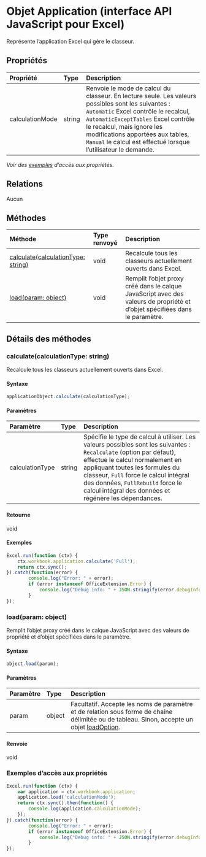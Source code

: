 # Objet Application (interface API JavaScript pour Excel)

Représente l’application Excel qui gère le classeur.

## Propriétés

| Propriété     | Type   |Description
|:---------------|:--------|:----------|
|calculationMode|string|Renvoie le mode de calcul du classeur. En lecture seule. Les valeurs possibles sont les suivantes : `Automatic` Excel contrôle le recalcul, `AutomaticExceptTables` Excel contrôle le recalcul, mais ignore les modifications apportées aux tables, `Manual` le calcul est effectué lorsque l’utilisateur le demande.|

_Voir des [exemples](#exemples) d’accès aux propriétés._

## Relations
Aucun


## Méthodes

| Méthode           | Type renvoyé    |Description|
|:---------------|:--------|:----------|
|[calculate(calculationType: string)](#calculatecalculationtype-string)|void|Recalcule tous les classeurs actuellement ouverts dans Excel.|
|[load(param: object)](#loadparam-object)|void|Remplit l’objet proxy créé dans le calque JavaScript avec des valeurs de propriété et d’objet spécifiées dans le paramètre.|

## Détails des méthodes


### calculate(calculationType: string)
Recalcule tous les classeurs actuellement ouverts dans Excel.

#### Syntaxe
```js
applicationObject.calculate(calculationType);
```

#### Paramètres
| Paramètre    | Type   |Description|
|:---------------|:--------|:----------|
|calculationType|string|Spécifie le type de calcul à utiliser. Les valeurs possibles sont les suivantes : `Recalculate` (option par défaut), effectue le calcul normalement en appliquant toutes les formules du classeur, `Full` force le calcul intégral des données, `FullRebuild` force le calcul intégral des données et régénère les dépendances.|

#### Retourne
void

#### Exemples
```js
Excel.run(function (ctx) { 
    ctx.workbook.application.calculate('Full');
    return ctx.sync(); 
}).catch(function(error) {
        console.log("Error: " + error);
        if (error instanceof OfficeExtension.Error) {
            console.log("Debug info: " + JSON.stringify(error.debugInfo));
        }
});
```


### load(param: object)
Remplit l’objet proxy créé dans le calque JavaScript avec des valeurs de propriété et d’objet spécifiées dans le paramètre.

#### Syntaxe
```js
object.load(param);
```

#### Paramètres
| Paramètre    | Type   |Description|
|:---------------|:--------|:----------|
|param|object|Facultatif. Accepte les noms de paramètre et de relation sous forme de chaîne délimitée ou de tableau. Sinon, accepte un objet [loadOption](loadoption.md).|

#### Renvoie
void
### Exemples d’accès aux propriétés
```js
Excel.run(function (ctx) { 
    var application = ctx.workbook.application;
    application.load('calculationMode');
    return ctx.sync().then(function() {
        console.log(application.calculationMode);
    });
}).catch(function(error) {
        console.log("Error: " + error);
        if (error instanceof OfficeExtension.Error) {
            console.log("Debug info: " + JSON.stringify(error.debugInfo));
        }
});
```

